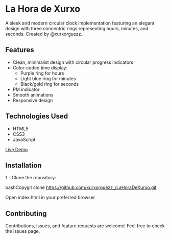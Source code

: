 # La Hora de Xurxo
A sleek and modern circular clock implementation featuring an elegant design with three concentric rings representing hours, minutes, and seconds. Created by @xurxorguezz_

## Features
- Clean, minimalist design with circular progress indicators
- Color-coded time display:
  - Purple ring for hours
  - Light blue ring for minutes
  - Black/gold ring for seconds
- PM indicator
- Smooth animations
- Responsive design

## Technologies Used

- HTML5
- CSS3
- JavaScript

[Live Demo](https://xurxorguezz.github.io/LaHoraDeXurxo)

## Installation

1.- Clone the repository:

bashCopygit clone https://github.com/xurxorguezz_/LaHoraDeXurxo.git

Open index.html in your preferred browser

## Contributing
Contributions, issues, and feature requests are welcome! Feel free to check the issues page.
